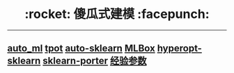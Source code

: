 

<h1 align = "center">:rocket: 傻瓜式建模 :facepunch:</h1>

---
[auto_ml][1]
[tpot][2]
[auto-sklearn][3]
[MLBox][4]
[hyperopt-sklearn][5]
[sklearn-porter][6]
[经验参数][7]
---
[1]: https://github.com/ClimbsRocks/auto_ml
[2]: https://github.com/rhiever/tpot
[3]: https://github.com/automl/auto-sklearn
[4]: https://github.com/AxeldeRomblay/MLBox
[5]: https://github.com/hyperopt/hyperopt-sklearn
[6]: https://github.com/nok/sklearn-porter
[7]: https://www.leiphone.com/news/201705/hVff8ZQz0pdSfRv5.html
